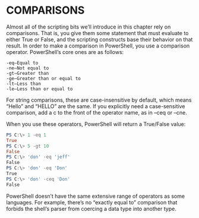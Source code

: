 # COMPARISONS
Almost all of the scripting bits we’ll introduce in this chapter rely on comparisons. That is, you give them some statement that must evaluate to either True or False, and the scripting constructs base their behavior on that result. In order to make a comparison in PowerShell, you use a comparison operator. PowerShell’s core ones are as follows:
```
-eq—Equal to
-ne—Not equal to
-gt—Greater than
-ge—Greater than or equal to
-lt—Less than
-le—Less than or equal to
```
For string comparisons, these are case-insensitive by default, which means “Hello” and “HELLO” are the same. If you explicitly need a case-sensitive comparison, add a c to the front of the operator name, as in –ceq or –cne.

When you use these operators, PowerShell will return a True/False value:
```powershell
PS C:\> 1 -eq 1
True
PS C:\> 5 -gt 10
False
PS C:\> 'don' -eq 'jeff'
False
PS C:\> 'don' -eq 'Don'
True
PS C:\> 'don' -ceq 'Don'
False
```
PowerShell doesn’t have the same extensive range of operators as some languages. For example, there’s no “exactly equal to” comparison that forbids the shell’s parser from coercing a data type into another type.

